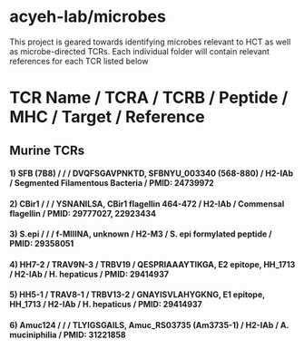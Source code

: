 # acyeh-lab/microbes
This project is geared towards identifying microbes relevant to HCT as well as microbe-directed TCRs.
Each individual folder will contain relevant references for each TCR listed below

# TCR Name / TCRA / TCRB /  Peptide / MHC / Target / Reference
## Murine TCRs
#### 1) SFB (7B8)   /          /           / DVQFSGAVPNKTD, SFBNYU_003340 (568-880) / H2-IAb / Segmented Filamentous Bacteria / PMID: 24739972 
#### 2) CBir1       /          /           / YSNANILSA, CBir1 flagellin 464-472     / H2-IAb / Commensal flagellin            / PMID: 29777027, 22923434 
#### 3) S.epi       /          /           / f-MIIINA, unknown                      / H2-M3  / S. epi formylated peptide      / PMID: 29358051
#### 4) HH7-2       / TRAV9N-3 / TRBV19    / QESPRIAAAYTIKGA, E2 epitope, HH_1713   / H2-IAb / H. hepaticus                   / PMID: 29414937
#### 5) HH5-1       / TRAV8-1  / TRBV13-2  / GNAYISVLAHYGKNG, E1 epitope, HH_1713   / H2-IAb / H. hepaticus                   / PMID: 29414937
#### 6) Amuc124     /          /           / TLYIGSGAILS, Amuc_RS03735 (Am3735-1)   / H2-IAb / A. muciniphilia                / PMID: 31221858
